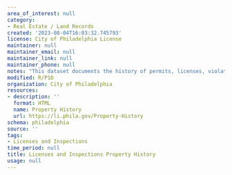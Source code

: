 ```yaml
---
area_of_interest: null
category:
- Real Estate / Land Records
created: '2023-08-04T16:03:32.745793'
license: City of Philadelphia License
maintainer: null
maintainer_email: null
maintainer_link: null
maintainer_phone: null
notes: "This dataset documents the history of permits, licenses, violations, and appeals for each property in the City."
modified: R/P1D
organization: City of Philadelphia
resources:
- description: ''
  format: HTML
  name: Property History
  url: https://li.phila.gov/Property-History
schema: philadelphia
source: ''
tags:
- Licenses and Inspections
time_period: null
title: Licenses and Inspections Property History
usage: null
---
```

